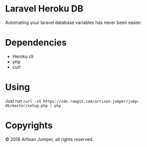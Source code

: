 # Laravel Heroku DB

Automating your laravel database variables has never been easier.

# Dependencies

- Heroku cli
- php
- curl

# Using

Just run ```curl -sS https://cdn.rawgit.com/artisan-jumper/jump-db/master/setup.php | php```

# Copyrights

&copy; 2018 Artisan Jumper, all rights reserved.
